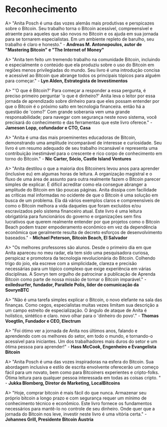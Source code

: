# Reconhecimento

A> "Anita Posch é uma das vozes alemãs mais produtivas e perspicazes sobre o Bitcoin. Seu trabalho torna o Bitcoin acessível, compreensível e atraente para aqueles que são novos no Bitcoin e os ajuda em sua jornada para se tornarem especialistas. Em um ambiente repleto de barulho, seu trabalho é claro e honesto." - **Andreas M. Antonopoulos, autor de "Mastering Bitcoin" e "The Internet of Money"**

A> "Anita tem feito um tremendo trabalho na comunidade Bitcoin, incluindo e especialmente o conteúdo que ela produziu sobre o uso do Bitcoin em regiões menos privilegiadas do mundo. Seu livro é uma introdução concisa e acessível ao Bitcoin que abrange todos os principais tópicos para alguém para começar." - **Lyn Alden, Estrategista de Investimentos**

A> "'O que é Bitcoin?' Para começar a responder a essa pergunta, é preciso primeiro perguntar 'o que é dinheiro?' Anita leva o leitor por essa jornada de aprendizado sobre dinheiro para que eles possam entender por que o Bitcoin é o próximo salto em tecnologia financeira. então há a questão de 'como?' Com grande soberania vem uma grande responsabilidade; para navegar com segurança neste novo sistema, você precisará do conhecimento e das ferramentas que este livro oferece." - **Jameson Lopp, cofundador e CTO, Casa**

A> "Anita é uma das mais proeminentes educadoras de Bitcoin, demonstrando uma amplitude incomparável de interesse e curiosidade. Seu livro é um resumo adequado de seu trabalho incansável e representa uma contribuição inestimável para o crescente e rico corpo de conhecimento em torno do Bitcoin." - **Nic Carter, Sócio, Castle Island Ventures**

A> "Anita destilou o que a maioria dos Bitcoiners levou anos para aprender (inclusive eu) em algumas horas de leitura. A organização magistral e o fluxo de uma área de assunto para outra realmente fazem o Bitcoin parecer simples de explicar. É difícil acreditar como ela consegue abranger a amplitude do Bitcoin em tão poucas páginas. Anita dissipa com facilidade as críticas mal informadas no ocidente de que o Bitcoin é uma solução em busca de um problema. Ela dá vários exemplos claros e compreensíveis de como o Bitcoin melhora a vida daqueles que foram excluídos e/ou escravizados pelo sistema financeiro atual. Este livro é uma leitura obrigatória para funcionários do governo e organizações sem fins lucrativos que querem realmente entender por que projetos como o Bitcoin Beach podem trazer empoderamento econômico em vez da dependência econômica que geralmente resulta de decreto esforços de desenvolvimento baseados." - **Michael Peterson, Bitcoin Beach, El Salvador**

A> "Os melhores professores são alunos. Desde o primeiro dia em que Anita apareceu no meu radar, ela tem sido uma pesquisadora curiosa, perspicaz e promotora da tecnologia revolucionária do Bitcoin. Colhendo trigo do joio, ela escreve com a simplicidade, clareza e precisão necessárias para um tópico complexo que exige experiência em várias disciplinas. A Sovryn tem orgulho de patrocinar a publicação de Aprenda Bitcoin como parte de nossa missão de tornar o Bitcoin imparável." - **exiledsurfer, fundador, Parallele Polis, líder de comunicação da SovrynBTC**

A> "Não é uma tarefa simples explicar o Bitcoin, o novo elefante na sala das finanças. Como cegos, especialistas muitas vezes limitam sua descrição a um campo estreito de especialização. O ângulo de ataque de Anita é holístico, sintético e claro. novo olhar para o 'dinheiro do povo'." - **Thomas Voegtlin, Fundador e CEO, Electrum**

A> "Foi ótimo ver a jornada de Anita nos últimos anos, falando e aprendendo com os melhores do setor, em todo o mundo, e tornando-o acessível para iniciantes. Um dos trabalhadores mais duros do setor e um ótima pessoa para aprender!" - **Hass McCook, Engenheiro e Evangelista Bitcoin**

A> "Anita Posch é uma das vozes inspiradoras na esfera do Bitcoin. Sua abordagem inclusiva e estilo de escrita envolvente oferecerão um começo fácil para um novato, bem como para Bitcoiners experientes e cripto-folks. Ótima leitura para qualquer pessoa interessada em todas as coisas cripto. " - **Jukka Blomberg, Diretor de Marketing, LocalBitcoins**

A> "Hoje, comprar bitcoin é mais fácil do que nunca. Armazenar seu próprio bitcoin a longo prazo e com segurança requer um mínimo de conhecimento técnico e econômico. Este livro fornece os fundamentos necessários para mantê-lo no controle de seu dinheiro. Onde quer que a jornada do Bitcoin nos leve, investir neste livro é uma vitória certa." - **Johannes Grill, Presidente Bitcoin Áustria**


